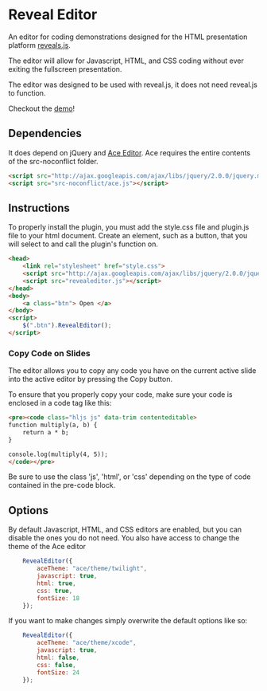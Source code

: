 # Reveal Editor

An editor for coding demonstrations designed for the HTML presentation platform [reveals.js](https://github.com/hakimel/reveal.js/). 

The editor will allow for Javascript, HTML, and CSS coding without ever exiting the fullscreen presentation. 

The editor was designed to be used with reveal.js, it does not need reveal.js to function.

Checkout the [demo](http://ctangel.github.io/RevealEditor/index.html)!

## Dependencies
It does depend on jQuery and [Ace Editor](https://github.com/ajaxorg/ace-builds/). Ace requires the entire contents of the src-noconflict folder.

```html
<script src="http://ajax.googleapis.com/ajax/libs/jquery/2.0.0/jquery.min.js"></script> 
<script src="src-noconflict/ace.js"></script> 
```


## Instructions
To properly install the plugin, you must add the style.css file and plugin.js file to your html document. Create an element, such as a button, that you will select to and call the plugin's function on.

```html
<head>
    <link rel="stylesheet" href="style.css">
    <script src="http://ajax.googleapis.com/ajax/libs/jquery/2.0.0/jquery.min.js"></script>
    <script src="revealeditor.js"></script>
</head>
<body>
    <a class="btn"> Open </a>
</body>
<script>
    $(".btn").RevealEditor();
</script>
```

### Copy Code on Slides
The editor allows you to copy any code you have on the current active slide into the active editor by pressing the Copy button.

To ensure that you properly copy your code, make sure your code is enclosed in a code tag like this:

```html
<pre><code class="hljs js" data-trim contenteditable>
function multiply(a, b) {
    return a * b;
}

console.log(multiply(4, 5));
</code></pre>
```

Be sure to use the class 'js', 'html', or 'css' depending on the type of code contained in the pre-code block.

## Options
By default Javascript, HTML, and CSS editors are enabled, but you can disable the ones you do not need. You also have access to change the theme of the Ace editor

```javascript
    RevealEditor({
        aceTheme: "ace/theme/twilight",
        javascript: true,
        html: true,
        css: true,
        fontSize: 18
    });
```

If you want to make changes simply overwrite the default options like so:
```javascript
    RevealEditor({
        aceTheme: "ace/theme/xcode",
        javascript: true,
        html: false,
        css: false,
        fontSize: 24
    });
```
